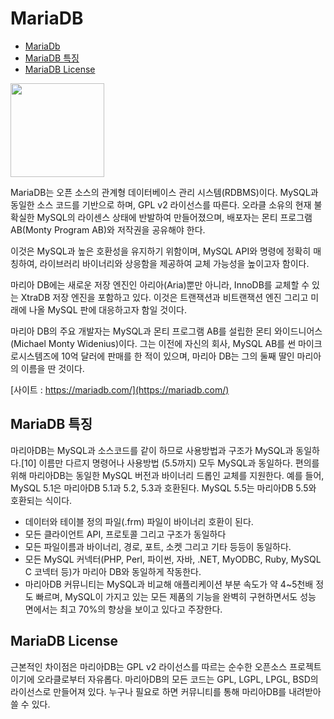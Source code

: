 # MariaDB
* [MariaDb](#mariadb)
* [MariaDB 특징](#mariadb-특징)
* [MariaDB License](#mariadb-license)


<img src="./img/MariaDB_logo.PNG"  width="150">

MariaDB는 오픈 소스의 관계형 데이터베이스 관리 시스템(RDBMS)이다. MySQL과 동일한 소스 코드를 기반으로 하며, GPL v2 라이선스를 따른다. 오라클 소유의 현재 불확실한 MySQL의 라이센스 상태에 반발하여 만들어졌으며, 배포자는 몬티 프로그램 AB(Monty Program AB)와 저작권을 공유해야 한다.

이것은 MySQL과 높은 호환성을 유지하기 위함이며, MySQL API와 명령에 정확히 매칭하여, 라이브러리 바이너리와 상응함을 제공하여 교체 가능성을 높이고자 함이다.

마리아 DB에는 새로운 저장 엔진인 아리아(Aria)뿐만 아니라, InnoDB를 교체할 수 있는 XtraDB 저장 엔진을 포함하고 있다. 이것은 트랜잭션과 비트랜잭션 엔진 그리고 미래에 나올 MySQL 판에 대응하고자 함일 것이다.

마리아 DB의 주요 개발자는 MySQL과 몬티 프로그램 AB를 설립한 몬티 와이드니어스(Michael Monty Widenius)이다. 그는 이전에 자신의 회사, MySQL AB를 썬 마이크로시스템즈에 10억 달러에 판매를 한 적이 있으며, 마리아 DB는 그의 둘째 딸인 마리아의 이름을 딴 것이다.

[사이트 : https://mariadb.com/](https://mariadb.com/)

## MariaDB 특징

마리아DB는 MySQL과 소스코드를 같이 하므로 사용방법과 구조가 MySQL과 동일하다.[10] 이름만 다르지 명령어나 사용방법 (5.5까지) 모두 MySQL과 동일하다. 편의를 위해 마리아DB는 동일한 MySQL 버전과 바이너리 드롭인 교체를 지원한다. 예를 들어, MySQL 5.1은 마리아DB 5.1과 5.2, 5.3과 호환된다. MySQL 5.5는 마리아DB 5.5와 호환되는 식이다.

* 데이터와 테이블 정의 파일(.frm) 파일이 바이너리 호환이 된다.
* 모든 클라이언트 API, 프로토콜 그리고 구조가 동일하다
* 모든 파일이름과 바이너리, 경로, 포트, 소켓 그리고 기타 등등이 동일하다.
* 모든 MySQL 커넥터(PHP, Perl, 파이썬, 자바, .NET, MyODBC, Ruby, MySQL C 코넥터 등)가 마리아 DB와 동일하게 작동한다.
* 마리아DB 커뮤니티는 MySQL과 비교해 애플리케이션 부분 속도가 약 4~5천배 정도 빠르며, MySQL이 가지고 있는 모든 제품의 기능을 완벽히 구현하면서도 성능 면에서는 최고 70%의 향상을 보이고 있다고 주장한다.

## MariaDB License

근본적인 차이점은 마리아DB는 GPL v2 라이선스를 따르는 순수한 오픈소스 프로젝트이기에 오라클로부터 자유롭다. 마리아DB의 모든 코드는 GPL, LGPL, LPGL, BSD의 라이선스로 만들어져 있다. 누구나 필요로 하면 커뮤니티를 통해 마리아DB를 내려받아 쓸 수 있다.
